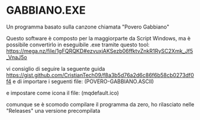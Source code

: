 # GABBIANO.EXE
Un programma basato sulla canzone chiamata "Povero Gabbiano"

Questo software è composto per la maggiorparte da Script Windows, ma è possibile convertirlo in eseguibile .exe tramite questo tool: https://mega.nz/file/1gFQRQKD#ezvuxjAKSezb06ffktvZnkR1RySC2Xmk_Jf5_VnaJ5o

vi consiglio di seguire la seguente guida https://gist.github.com/CristianTech09/f8a3b5d76a2d6c86f6b58cb0273df0f4
e di importare i seguenti file: 
(POVERO-GABBIANO.ASCII)

e impostare come icona il file: (mqdefault.ico)

comunque se è scomodo compilare il programma da zero, ho rilasciato nelle "Releases" una versione precompilata
